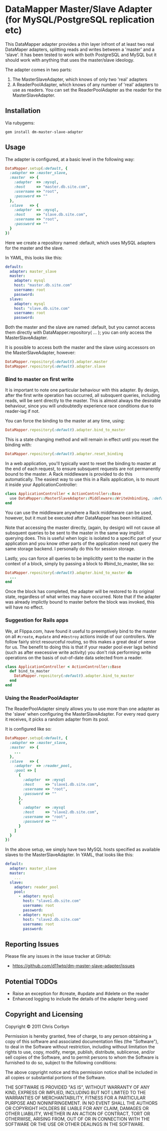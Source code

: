 # DataMapper Master/Slave Adapter (for MySQL/PostgreSQL replication etc)

This DataMapper adapter provides a thin layer infront of at least two
real DataMaper adapters, splitting reads and writes between a 'master'
and a 'slave'.  It has been tested to work with both PostgreSQL and MySQL
but it should work with anything that uses the master/slave ideology.

The adapter comes in two parts:

  1. The MasterSlaveAdapter, which knows of only two 'real' adapters
  2. A ReaderPoolAdapter, which knows of any number of 'real' adapters
     to use as readers.  You can set the ReaderPoolAdapter as the reader
     for the MasterSlaveAdapter.


## Installation

Via rubygems:

    gem install dm-master-slave-adapter


## Usage

The adapter is configured, at a basic level in the following way:

``` ruby
DataMapper.setup(:default, {
  :adapter => :master_slave,
  :master  => {
    :adapter  => :mysql,
    :host     => "master.db.site.com",
    :username => "root",
    :password => ""
  },
  :slave   => {
    :adapter  => :mysql,
    :host     => "slave.db.site.com",
    :username => "root",
    :password => ""
  }
})
```

Here we create a repository named :default, which uses MySQL adapters for the
master and the slave.

In YAML, this looks like this:

``` yaml
default:
  adapter: master_slave
  master:
    adapter: mysql
    host: "master.db.site.com"
    username: root
    password: 
  slave:
    adapter: mysql
    host: "slave.db.site.com"
    username: root
    password: 
```

Both the master and the slave are named :default, but you cannot access them directly
with DataMapper.repository( ... ); you can only access the MasterSlaveAdapter.

It is possible to access both the master and the slave using accessors on the
MasterSlaveAdapter, however:

``` ruby
DataMapper.repository(:default).adapter.master
DataMapper.repository(:default).adapter.slave
```

### Bind to master on first write

It is important to note one particular behaviour with this adapter.  By design, after
the first write operation has occurred, all subsquent queries, including reads, will
be sent directly to the master.  This is almost always the desirable behaviour, since
you will undoubtedly experience race conditions due to reader-lag if not.

You can force the binding to the master at any time, using:

``` ruby
DataMapper.repository(:default).adapter.bind_to_master
```

This is a state changing method and will remain in effect until you reset the binding
with:

``` ruby
DataMapper.repository(:default).adapter.reset_binding
```

In a web application, you'll typically want to reset the binding to master at the end
of each request, to ensure subsquent requests are not permanently bound to the master. A
Rack middleware is provided to do this automatically.  The easiest way to use this in a
Rails application, is to mount it inside your ApplicationController:

``` ruby
class ApplicationController < ActionController::Base
  use DataMapper::MasterSlaveAdapter::Middleware::WriteUnbinding, :default
end
```

You can use the middleware anywhere a Rack middleware can be used, however, but it must
be executed after DataMapper has been initialized.

Note that accessing the master directly, (again, by design) will not cause all subsquent
queries to be sent to the master in the same way implicit querying does.  This is useful
when logic is isolated to a specific part of your application and you know other parts of
the application need not query the same storage backend.  I personally do this for
session storage.

Lastly, you can force all queries to be implicitlty sent to the master in the context of
a block, simply by passing a block to #bind_to_master, like so:

``` ruby
DataMapper.repository(:default).adapter.bind_to_master do
  ...
end
```

Once the block has completed, the adapter will be restored to its original state,
regardless of what writes may have occurred.  Note that if the adapter was already
implictly bound to master before the block was invoked, this will have no effect.

### Suggestion for Rails apps

We, at Flippa.com, have found it useful to preemptively bind to the master on all
`#create`, `#update` and `#destroy` actions inside of our controllers. We follow fairly
strict resourceful routing, so this makes a great deal of sense for us. The benefit to
doing this is that if your reader pool ever lags behind (such as after execessive write
activity) you don't risk performing write operations on the basis of out-of-date data
selected from a reader.

``` ruby
class ApplicationController < ActionController::Base
  def bind_to_master
    DataMapper.repository(:default).adapter.bind_to_master
  end
end
```

### Using the ReaderPoolAdapter

The ReaderPoolAdapter simply allows you to use more than one adapter as the 'slave' when
configuring the MasterSlaveAdapter.  For every read query it receives, it picks a random
adapter from its pool.

It is configured like so:

``` ruby
DataMapper.setup(:default, {
  :adapter => :master_slave,
  :master  => {
    ...
  },
  :slave   => {
    :adapter  => :reader_pool,
    :pool => [
      {
        :adapter  => :mysql
        :host     => "slave1.db.site.com",
        :username => "root",
        :password => ""
      },
      {
        :adapter  => :mysql
        :host     => "slave2.db.site.com",
        :username => "root",
        :password => ""
      }
    ]
  }
})
```

In the above setup, we simply have two MySQL hosts specified as available
slaves to the MasterSlaveAdapter.  In YAML, that looks like this:

``` yaml
default:
  adapter: master_slave
  master:
    ...
  slave:
    adapter: reader_pool
    pool:
      - adapter: mysql
        host: "slave1.db.site.com"
        username: root
        password: 
      - adapter: mysql
        host: "slave2.db.site.com"
        username: root
        password: 
```

## Reporting Issues

Please file any issues in the issue tracker at GitHub:

  - https://github.com/d11wtq/dm-master-slave-adapter/issues

## Potential TODOs

  - Raise an exception for #create, #update and #delete on the reader
  - Enhanced logging to include the details of the adapter being used

## Copyright and Licensing

Copyright © 2011 Chris Corbyn

Permission is hereby granted, free of charge, to any person obtaining
a copy of this software and associated documentation files (the
"Software"), to deal in the Software without restriction, including
without limitation the rights to use, copy, modify, merge, publish,
distribute, sublicense, and/or sell copies of the Software, and to
permit persons to whom the Software is furnished to do so, subject to
the following conditions:

The above copyright notice and this permission notice shall be
included in all copies or substantial portions of the Software.

THE SOFTWARE IS PROVIDED "AS IS", WITHOUT WARRANTY OF ANY KIND,
EXPRESS OR IMPLIED, INCLUDING BUT NOT LIMITED TO THE WARRANTIES OF
MERCHANTABILITY, FITNESS FOR A PARTICULAR PURPOSE AND
NONINFRINGEMENT. IN NO EVENT SHALL THE AUTHORS OR COPYRIGHT HOLDERS BE
LIABLE FOR ANY CLAIM, DAMAGES OR OTHER LIABILITY, WHETHER IN AN ACTION
OF CONTRACT, TORT OR OTHERWISE, ARISING FROM, OUT OF OR IN CONNECTION
WITH THE SOFTWARE OR THE USE OR OTHER DEALINGS IN THE SOFTWARE.
